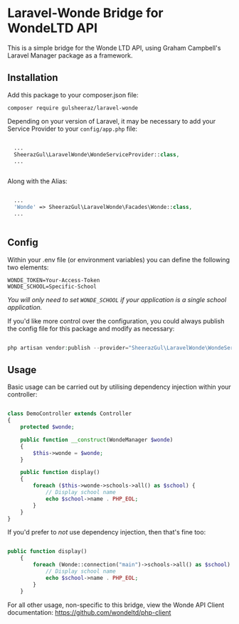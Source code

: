 # Laravel-Wonde Bridge for WondeLTD API

This is a simple bridge for the Wonde LTD API, using Graham Campbell's Laravel Manager package as a framework.

## Installation

Add this package to your composer.json file:

```
composer require gulsheeraz/laravel-wonde
```

Depending on your version of Laravel, it may be necessary to add your Service Provider to your `config/app.php` file:

```php

  ...
  SheerazGul\LaravelWonde\WondeServiceProvider::class,
  ...
  
```

Along with the Alias:

```php

  ...
  'Wonde' => SheerazGul\LaravelWonde\Facades\Wonde::class,
  ...
  
```

## Config

Within your .env file (or environment variables) you can define the following two elements:

```
WONDE_TOKEN=Your-Access-Token
WONDE_SCHOOL=Specific-School
```

_You will only need to set `WONDE_SCHOOL` if your application is a single school application._

If you'd like more control over the configuration, you could always publish the config file for this package and modify as necessary:

```php

php artisan vendor:publish --provider="SheerazGul\LaravelWonde\WondeServiceProvider"

```

## Usage

Basic usage can be carried out by utilising dependency injection within your controller:

```php

class DemoController extends Controller
{
    protected $wonde;

    public function __construct(WondeManager $wonde)
    {
        $this->wonde = $wonde;
    }

    public function display()
    {
        foreach ($this->wonde->schools->all() as $school) {
            // Display school name
            echo $school->name . PHP_EOL;
        }
    }
}

```

If you'd prefer to _not_ use dependency injection, then that's fine too:

```php

public function display()
    {
        foreach (Wonde::connection("main")->schools->all() as $school) {
            // Display school name
            echo $school->name . PHP_EOL;
        }
    }

```

For all other usage, non-specific to this bridge, view the Wonde API Client documentation: https://github.com/wondeltd/php-client
